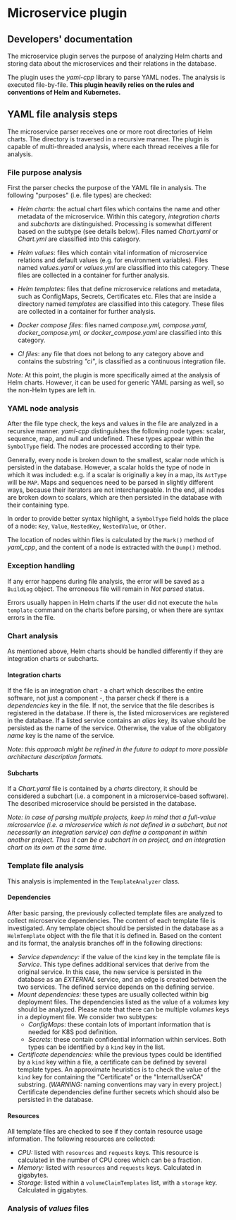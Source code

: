 # Microservice plugin
## Developers' documentation

The microservice plugin serves the purpose of analyzing Helm charts and storing data about the microservices and their relations in the database.

The plugin uses the _yaml-cpp_ library to parse YAML nodes. 
The analysis is executed file-by-file.
**This plugin heavily relies on the rules and conventions of Helm and Kubernetes.**

## YAML file analysis steps

The microservice parser receives one or more root directories of Helm charts. 
The directory is traversed in a recursive manner. 
The plugin is capable of multi-threaded analysis, where each thread receives a file for analysis.

### File purpose analysis

First the parser checks the purpose of the YAML file in analysis.
The following "purposes" (i.e. file types) are checked:

- _Helm charts_: the actual chart files which contains the name and other metadata of the microservice.
  Within this category, _integration charts_ and _subcharts_ are distinguished. 
  Processing is somewhat different based on the subtype (see details below).
  Files named _Chart.yaml_ or _Chart.yml_ are classified into this category.

- _Helm values_: files which contain vital information of microservice relations and default values (e.g. for environment variables).
  Files named _values.yaml_ or _values.yml_ are classified into this category.
  These files are collected in a container for further analysis.

- _Helm templates_: files that define microservice relations and metadata, such as ConfigMaps, Secrets, Certificates etc.
  Files that are inside a directory named _templates_ are classified into this category.
  These files are collected in a container for further analysis.

- _Docker compose files_: files named _compose.yml, compose.yaml, docker_compose.yml, or docker_compose.yaml_ are classified into this category.

- _CI files_: any file that does not belong to any category above and contains the substring _"ci"_, is classified as a continuous integration file.

_Note:_ At this point, the plugin is more specifically aimed at the analysis of Helm charts.
However, it can be used for generic YAML parsing as well, so the non-Helm types are left in.

### YAML node analysis

After the file type check, the keys and values in the file are analyzed in a recursive manner.
_yaml-cpp_ distinguishes the following node types: scalar, sequence, map, and null and undefined.
These types appear within the `SymbolType` field. 
The nodes are processed according to their type.

Generally, every node is broken down to the smallest, scalar node which is persisted in the database.
However, a scalar holds the type of node in which it was included: e.g. if a scalar is originally a key in a map,
its `AstType` will be `MAP`. Maps and sequences need to be parsed in slightly different ways, 
because their iterators are not interchangeable. In the end, all nodes are broken down to scalars,
which are then persisted in the database with their containing type.

In order to provide better syntax highlight, a `SymbolType` field holds the place of a node:
`Key`, `Value`, `NestedKey`, `NestedValue`, or `Other`.

The location of nodes within files is calculated by the `Mark()` method of _yaml_cpp_,
and the content of a node is extracted with the `Dump()` method.

### Exception handling

If any error happens during file analysis, the error will be saved as a `BuildLog` object. 
The erroneous file will remain in _Not parsed_ status.

Errors usually happen in Helm charts if the user did not execute the `helm template` command on the charts before parsing,
or when there are syntax errors in the file.

### Chart analysis

As mentioned above, Helm charts should be handled differently if they are integration charts or subcharts.

#### Integration charts

If the file is an integration chart - a chart which describes the entire software, not just a component -,
tha parser check if there is a _dependencies_ key in the file.
If not, the service that the file describes is registered in the database.
If there is, the listed microservices are registered in the database. 
If a listed service contains an _alias_ key, its value should be persisted as the name of the service.
Otherwise, the value of the obligatory _name_ key is the name of the service.

_Note: this approach might be refined in the future to adapt to more possible architecture description formats._

#### Subcharts

If a _Chart.yaml_ file is contained by a _charts_ directory, it should be considered a subchart
(i.e. a component in a microservice-based software).
The described microservice should be persisted in the database.

_Note: in case of parsing multiple projects, keep in mind that a full-value microservice (i.e.
a microservice which is not defined in a subchart, but not necessarily an integration service)
can define a component in within another project. Thus it can be a subchart in on project, and
an integration chart on its own at the same time._

### Template file analysis

This analysis is implemented in the `TemplateAnalyzer` class.

#### Dependencies

After basic parsing, the previously collected template files are analyzed to collect
microservice dependencies.
The content of each template file is investigated.
Any template object should be persisted in the database as a `HelmTemplate` object with
the file that it is defined in.
Based on the content and its format, the analysis branches off in the following directions:

- _Service dependency:_ if the value of the `kind` key in the template file is _Service_. 
  This type defines additional services that derive from the original service.
  In this case, the new service is persisted in the database as an _EXTERNAL_ service, and an edge
  is created between the two services. The defined service depends on the defining service.
- _Mount dependencies:_ these types are usually collected within big deployment files. 
  The dependencies listed as the value of a _volumes_ key should be analyzed.
  Please note that there can be multiple _volumes_ keys in a deployment file.
  We consider two subtypes:
  - _ConfigMaps_: these contain lots of important information that is needed for K8S pod definition.
  - _Secrets_: these contain confidential information within services.
  Both types can be identified by a `kind` key in the list.
- _Certificate dependencies:_ while the previous types could be identified by a `kind` key
  within a file, a certificate can be defined by several template types.
  An approximate heuristics is to check the value of the `kind` key for containing the
  "Certificate" or the "InternalUserCA" substring. (_WARNING:_ naming conventions may vary
  in every project.) Certificate dependencies define further secrets which should also
  be persisted in the database.

#### Resources

All template files are checked to see if they contain resource usage information.
The following resources are collected:

- _CPU:_ listed with `resources` and `requests` keys. This resource is calculated in
  the number of CPU cores which can be a fraction.
- _Memory:_ listed with `resources` and `requests` keys. Calculated in gigabytes.
- _Storage:_ listed within a `volumeClaimTemplates` list, with a `storage` key. Calculated in gigabytes.

### Analysis of _values_ files